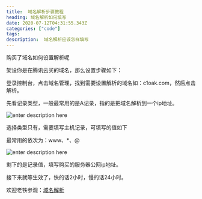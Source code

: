 ```yaml
---
title:  域名解析步骤教程
heading: 域名解析如何填写
date: 2020-07-12T04:31:55.343Z
categories: ["code"]
tags: 
description:  域名解析应该怎样填写
---
```



购买了域名如何设置解析呢

架设你是在腾讯云买的域名，那么设置步骤如下：

登录控制台，点击域名管理，找到需要设置解析的域名如：c1oak.com，然后点击解析。

先看记录类型，一般最常用的是A记录，指的是把域名解析到一个ip地址。

![enter description here](https://gitee.com/smile365/blogimg/raw/master/sxy91/1594528644628.png)

选择类型只有，需要填写主机记录，可填写的值如下

最常用的依次为：www、*、@

![enter description here](https://gitee.com/smile365/blogimg/raw/master/sxy91/1594528685117.png)

剩下的是记录值，填写购买的服务器公网ip地址。

接下来就等生效了，快的话2小时，慢的话24小时。

欢迎老铁参观：[域名解析](https://www.c1oak.com/)